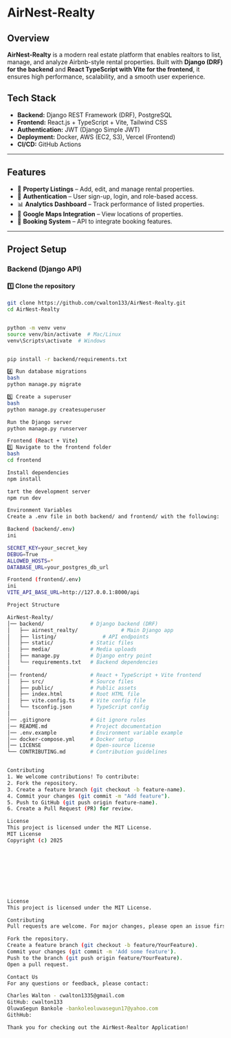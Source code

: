 # AirNest-Realty

## Overview

**AirNest-Realty** is a modern real estate platform that enables realtors to list, manage, and analyze
Airbnb-style rental properties.
Built with **Django (DRF) for the backend** and **React TypeScript with Vite for the frontend**,
it ensures high performance, scalability, and a smooth user experience.

## Tech Stack

- **Backend:** Django REST Framework (DRF), PostgreSQL
- **Frontend:** React.js + TypeScript + Vite, Tailwind CSS
- **Authentication:** JWT (Django Simple JWT)
- **Deployment:** Docker, AWS (EC2, S3), Vercel (Frontend)
- **CI/CD:** GitHub Actions

---

## Features

- 🏡 **Property Listings** – Add, edit, and manage rental properties.
- 🔐 **Authentication** – User sign-up, login, and role-based access.
- 📊 **Analytics Dashboard** – Track performance of listed properties.
- 📍 **Google Maps Integration** – View locations of properties.
- 📅 **Booking System** – API to integrate booking features.

---

## Project Setup

### **Backend (Django API)**

#### 1️⃣ Clone the repository

```bash
git clone https://github.com/cwalton133/AirNest-Realty.git
cd AirNest-Realty


python -m venv venv
source venv/bin/activate  # Mac/Linux
venv\Scripts\activate  # Windows


pip install -r backend/requirements.txt

4️⃣ Run database migrations
bash
python manage.py migrate

5️⃣ Create a superuser
bash
python manage.py createsuperuser

Run the Django server
python manage.py runserver

Frontend (React + Vite)
1️⃣ Navigate to the frontend folder
bash
cd frontend

Install dependencies
npm install

tart the development server
npm run dev

Environment Variables
Create a .env file in both backend/ and frontend/ with the following:

Backend (backend/.env)
ini

SECRET_KEY=your_secret_key
DEBUG=True
ALLOWED_HOSTS=*
DATABASE_URL=your_postgres_db_url

Frontend (frontend/.env)
ini
VITE_API_BASE_URL=http://127.0.0.1:8000/api

Project Structure

AirNest-Realty/
│── backend/               # Django backend (DRF)
│   ├── airnest_realty/              # Main Django app
│   ├── listing/               # API endpoints
│   ├── static/            # Static files
│   ├── media/             # Media uploads
│   ├── manage.py          # Django entry point
│   └── requirements.txt   # Backend dependencies
│
│── frontend/              # React + TypeScript + Vite frontend
│   ├── src/               # Source files
│   ├── public/            # Public assets
│   ├── index.html         # Root HTML file
│   ├── vite.config.ts     # Vite config file
│   └── tsconfig.json      # TypeScript config
│
│── .gitignore             # Git ignore rules
│── README.md              # Project documentation
│── .env.example           # Environment variable example
│── docker-compose.yml     # Docker setup
│── LICENSE                # Open-source license
└── CONTRIBUTING.md        # Contribution guidelines


Contributing
1. We welcome contributions! To contribute:
2. Fork the repository.
3. Create a feature branch (git checkout -b feature-name).
4. Commit your changes (git commit -m "Add feature").
5. Push to GitHub (git push origin feature-name).
6. Create a Pull Request (PR) for review.

License
This project is licensed under the MIT License.
MIT License
Copyright (c) 2025









License
This project is licensed under the MIT License.

Contributing
Pull requests are welcome. For major changes, please open an issue first to discuss what you would like to change.

Fork the repository.
Create a feature branch (git checkout -b feature/YourFeature).
Commit your changes (git commit -m 'Add some feature').
Push to the branch (git push origin feature/YourFeature).
Open a pull request.

Contact Us
For any questions or feedback, please contact:

Charles Walton - cwalton1335@gmail.com
GitHub: cwalton133
OluwaSegun Bankole -bankoleoluwasegun17@yahoo.com
GithHub:

Thank you for checking out the AirNest-Realtor Application!
```
